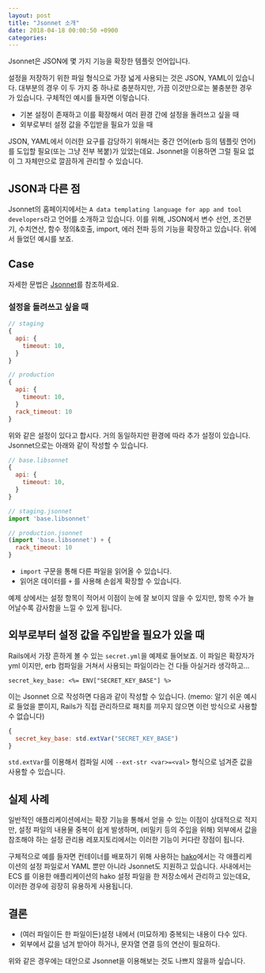 ```yaml
---
layout: post
title: "Jsonnet 소개"
date: 2018-04-18 00:00:50 +0900
categories:
---
```


Jsonnet은 JSON에 몇 가지 기능을 확장한 템플릿 언어입니다.

설정을 저장하기 위한 파일 형식으로 가장 넓게 사용되는 것은 JSON, YAML이 있습니다.
대부분의 경우 이 두 가지 중 하나로 충분하지만, 가끔 이것만으로는 불충분한 경우가 있습니다.
구체적인 예시를 들자면 이렇습니다.

- 기본 설정이 존재하고 이를 확장해서 여러 환경 간에 설정을 돌려쓰고 싶을 때
- 외부로부터 설정 값을 주입받을 필요가 있을 때

JSON, YAML에서 이러한 요구를 감당하기 위해서는 중간 언어(erb 등의 템플릿 언어)를
도입할 필요(또는 그냥 전부 복붙)가 있었는데요. Jsonnet을 이용하면 그럴 필요 없이
그 자체만으로 깔끔하게 관리할 수 있습니다.

## JSON과 다른 점

Jsonnet의 홈페이지에서는 `A data templating language for app and tool developers`라고
언어를 소개하고 있습니다. 이를 위해, JSON에서 변수 선언, 조건분기, 수치연산,
함수 정의&호출, import, 에러 전파 등의 기능을 확장하고 있습니다.
위에서 들었던 예시를 보죠.

## Case

자세한 문법은 [Jsonnet](http://jsonnet.org/)를 참조하세요.

### 설정을 돌려쓰고 싶을 때

```js
// staging
{ 
  api: {
    timeout: 10,
  }
}

// production
{
  api: {
    timeout: 10,
  }
  rack_timeout: 10
}
```

위와 같은 설정이 있다고 합시다. 거의 동일하지만 환경에 따라 추가 설정이 있습니다.
Jsonnet으로는 아래와 같이 작성할 수 있습니다.

```js
// base.libsonnet
{
  api: {
    timeout: 10,
  }
}

// staging.jsonnet
import 'base.libsonnet'

// production.jsonnet
(import 'base.libsonnet') + {
  rack_timeout: 10
}
```

- `import` 구문을 통해 다른 파일을 읽어올 수 있습니다.
- 읽어온 데이터를 `+` 를 사용해 손쉽게 확장할 수 있습니다.

예제 상에서는 설정 항목이 적어서 이점이 눈에 잘 보이지 않을 수 있지만,
항목 수가 늘어날수록 감사함을 느낄 수 있게 됩니다.

## 외부로부터 설정 값을 주입받을 필요가 있을 때

Rails에서 가장 흔하게 볼 수 있는 `secret.yml`을 예제로 들어보죠.
이 파일은 확장자가 yml 이지만, erb 컴파일을 거쳐서 사용되는 파일이라는 건 다들 아실거라 생각하고...

```erb
secret_key_base: <%= ENV["SECRET_KEY_BASE"] %>
```

이는 Jsonnet 으로 작성하면 다음과 같이 작성할 수 있습니다.
(memo: 알기 쉬운 예시로 들었을 뿐이지, Rails가 직접 관리하므로 패치를 끼우지 않으면 이런 방식으로 사용할 수 없습니다)

```js
{
  secret_key_base: std.extVar("SECRET_KEY_BASE")
}
```

`std.extVar`를 이용해서 컴파일 시에 `--ext-str <var>=<val>` 형식으로 넘겨준 값을 사용할 수 있습니다.

## 실제 사례

일반적인 애플리케이션에서는 확장 기능을 통해서 얻을 수 있는 이점이 상대적으로 적지만,
설정 파일의 내용물 중복이 쉽게 발생하며, (비밀키 등의 주입을 위해) 외부에서 값을
참조해야 하는 설정 관리용 레포지토리에서는 이러한 기능이 커다란 장점이 됩니다.

구체적으로 예를 들자면 컨테이너를 배포하기 위해 사용하는
[hako](https://github.com/eagletmt/hako)에서는 각 애플리케이션의 설정 파일로서
YAML 뿐만 아니라 Jsonnet도 지원하고 있습니다.
사내에서는 ECS 를 이용한 애플리케이션의 hako 설정 파일을 한 저장소에서 관리하고 있는데요,
이러한 경우에 굉장히 유용하게 사용됩니다.

## 결론

- (여러 파일이든 한 파일이든)설정 내에서 (미묘하게) 중복되는 내용이 다수 있다.
- 외부에서 값을 넘겨 받아야 하거나, 문자열 연결 등의 연산이 필요하다.

위와 같은 경우에는 대안으로 Jsonnet을 이용해보는 것도 나쁘지 않을까 싶습니다.
